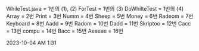 WhileTest.java = 1번의 (1), (2)
ForTest = 1번의 (3)
DoWhilteTest = 1번의 (4)
Array = 2번
Print = 3번
Numm = 4번
Sheep = 5번
Money = 6번
Radeom = 7번
Keyboard = 8번
Aadd = 9번
Radom = 10번
Dadd = 11번
Skriptoo = 12번
Cacc = 13번
compu = 14번
Bacc = 15번
Aeaeae = 16번

2023-10-04 AM 1:31
